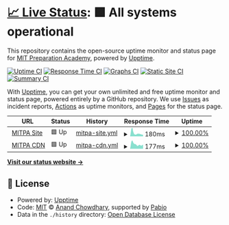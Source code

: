 # [📈 Live Status](https://demo.upptime.js.org): <!--live status--> **🟩 All systems operational**

This repository contains the open-source uptime monitor and status page for [MIT Preparation Academy](mitpa.tech), powered by [Upptime](https://github.com/upptime/upptime).

[![Uptime CI](https://github.com/MITPAcademy/status.mitpa.tech/workflows/Uptime%20CI/badge.svg)](https://github.com/MITPAcademy/status.mitpa.tech/actions?query=workflow%3A%22Uptime+CI%22)
[![Response Time CI](https://github.com/MITPAcademy/status.mitpa.tech/workflows/Response%20Time%20CI/badge.svg)](https://github.com/MITPAcademy/status.mitpa.tech/actions?query=workflow%3A%22Response+Time+CI%22)
[![Graphs CI](https://github.com/MITPAcademy/status.mitpa.tech/workflows/Graphs%20CI/badge.svg)](https://github.com/MITPAcademy/status.mitpa.tech/actions?query=workflow%3A%22Graphs+CI%22)
[![Static Site CI](https://github.com/MITPAcademy/status.mitpa.tech/workflows/Static%20Site%20CI/badge.svg)](https://github.com/MITPAcademy/status.mitpa.tech/actions?query=workflow%3A%22Static+Site+CI%22)
[![Summary CI](https://github.com/MITPAcademy/status.mitpa.tech/workflows/Summary%20CI/badge.svg)](https://github.com/MITPAcademy/status.mitpa.tech/actions?query=workflow%3A%22Summary+CI%22)

With [Upptime](https://upptime.js.org), you can get your own unlimited and free uptime monitor and status page, powered entirely by a GitHub repository. We use [Issues](https://github.com/MITPAcademy/status.mitpa.tech/issues) as incident reports, [Actions](https://github.com/MITPAcademy/status.mitpa.tech/actions) as uptime monitors, and [Pages](https://demo.upptime.js.org) for the status page.

<!--start: status pages-->
<!-- This summary is generated by Upptime (https://github.com/upptime/upptime) -->
<!-- Do not edit this manually, your changes will be overwritten -->
<!-- prettier-ignore -->
| URL | Status | History | Response Time | Uptime |
| --- | ------ | ------- | ------------- | ------ |
| <img alt="" src="https://icons.duckduckgo.com/ip3/cdn.practa.tech.ico" height="13"> [MITPA Site](https://cdn.practa.tech) | 🟩 Up | [mitpa-site.yml](https://github.com/PRACTAcademy/status.practa.tech/commits/HEAD/history/mitpa-site.yml) | <details><summary><img alt="Response time graph" src="./graphs/mitpa-site/response-time-week.png" height="20"> 180ms</summary><br><a href="https://PRACTAcademy.github.io/status.practa.tech/history/mitpa-site"><img alt="Response time 180" src="https://img.shields.io/endpoint?url=https%3A%2F%2Fraw.githubusercontent.com%2FPRACTAcademy%2Fstatus.practa.tech%2FHEAD%2Fapi%2Fmitpa-site%2Fresponse-time.json"></a><br><a href="https://PRACTAcademy.github.io/status.practa.tech/history/mitpa-site"><img alt="24-hour response time 206" src="https://img.shields.io/endpoint?url=https%3A%2F%2Fraw.githubusercontent.com%2FPRACTAcademy%2Fstatus.practa.tech%2FHEAD%2Fapi%2Fmitpa-site%2Fresponse-time-day.json"></a><br><a href="https://PRACTAcademy.github.io/status.practa.tech/history/mitpa-site"><img alt="7-day response time 180" src="https://img.shields.io/endpoint?url=https%3A%2F%2Fraw.githubusercontent.com%2FPRACTAcademy%2Fstatus.practa.tech%2FHEAD%2Fapi%2Fmitpa-site%2Fresponse-time-week.json"></a><br><a href="https://PRACTAcademy.github.io/status.practa.tech/history/mitpa-site"><img alt="30-day response time 180" src="https://img.shields.io/endpoint?url=https%3A%2F%2Fraw.githubusercontent.com%2FPRACTAcademy%2Fstatus.practa.tech%2FHEAD%2Fapi%2Fmitpa-site%2Fresponse-time-month.json"></a><br><a href="https://PRACTAcademy.github.io/status.practa.tech/history/mitpa-site"><img alt="1-year response time 180" src="https://img.shields.io/endpoint?url=https%3A%2F%2Fraw.githubusercontent.com%2FPRACTAcademy%2Fstatus.practa.tech%2FHEAD%2Fapi%2Fmitpa-site%2Fresponse-time-year.json"></a></details> | <details><summary><a href="https://PRACTAcademy.github.io/status.practa.tech/history/mitpa-site">100.00%</a></summary><a href="https://PRACTAcademy.github.io/status.practa.tech/history/mitpa-site"><img alt="All-time uptime 100.00%" src="https://img.shields.io/endpoint?url=https%3A%2F%2Fraw.githubusercontent.com%2FPRACTAcademy%2Fstatus.practa.tech%2FHEAD%2Fapi%2Fmitpa-site%2Fuptime.json"></a><br><a href="https://PRACTAcademy.github.io/status.practa.tech/history/mitpa-site"><img alt="24-hour uptime 100.00%" src="https://img.shields.io/endpoint?url=https%3A%2F%2Fraw.githubusercontent.com%2FPRACTAcademy%2Fstatus.practa.tech%2FHEAD%2Fapi%2Fmitpa-site%2Fuptime-day.json"></a><br><a href="https://PRACTAcademy.github.io/status.practa.tech/history/mitpa-site"><img alt="7-day uptime 100.00%" src="https://img.shields.io/endpoint?url=https%3A%2F%2Fraw.githubusercontent.com%2FPRACTAcademy%2Fstatus.practa.tech%2FHEAD%2Fapi%2Fmitpa-site%2Fuptime-week.json"></a><br><a href="https://PRACTAcademy.github.io/status.practa.tech/history/mitpa-site"><img alt="30-day uptime 100.00%" src="https://img.shields.io/endpoint?url=https%3A%2F%2Fraw.githubusercontent.com%2FPRACTAcademy%2Fstatus.practa.tech%2FHEAD%2Fapi%2Fmitpa-site%2Fuptime-month.json"></a><br><a href="https://PRACTAcademy.github.io/status.practa.tech/history/mitpa-site"><img alt="1-year uptime 100.00%" src="https://img.shields.io/endpoint?url=https%3A%2F%2Fraw.githubusercontent.com%2FPRACTAcademy%2Fstatus.practa.tech%2FHEAD%2Fapi%2Fmitpa-site%2Fuptime-year.json"></a></details>
| <img alt="" src="https://icons.duckduckgo.com/ip3/www.practa.tech.ico" height="13"> [MITPA CDN](https://www.practa.tech) | 🟩 Up | [mitpa-cdn.yml](https://github.com/PRACTAcademy/status.practa.tech/commits/HEAD/history/mitpa-cdn.yml) | <details><summary><img alt="Response time graph" src="./graphs/mitpa-cdn/response-time-week.png" height="20"> 177ms</summary><br><a href="https://PRACTAcademy.github.io/status.practa.tech/history/mitpa-cdn"><img alt="Response time 177" src="https://img.shields.io/endpoint?url=https%3A%2F%2Fraw.githubusercontent.com%2FPRACTAcademy%2Fstatus.practa.tech%2FHEAD%2Fapi%2Fmitpa-cdn%2Fresponse-time.json"></a><br><a href="https://PRACTAcademy.github.io/status.practa.tech/history/mitpa-cdn"><img alt="24-hour response time 233" src="https://img.shields.io/endpoint?url=https%3A%2F%2Fraw.githubusercontent.com%2FPRACTAcademy%2Fstatus.practa.tech%2FHEAD%2Fapi%2Fmitpa-cdn%2Fresponse-time-day.json"></a><br><a href="https://PRACTAcademy.github.io/status.practa.tech/history/mitpa-cdn"><img alt="7-day response time 177" src="https://img.shields.io/endpoint?url=https%3A%2F%2Fraw.githubusercontent.com%2FPRACTAcademy%2Fstatus.practa.tech%2FHEAD%2Fapi%2Fmitpa-cdn%2Fresponse-time-week.json"></a><br><a href="https://PRACTAcademy.github.io/status.practa.tech/history/mitpa-cdn"><img alt="30-day response time 177" src="https://img.shields.io/endpoint?url=https%3A%2F%2Fraw.githubusercontent.com%2FPRACTAcademy%2Fstatus.practa.tech%2FHEAD%2Fapi%2Fmitpa-cdn%2Fresponse-time-month.json"></a><br><a href="https://PRACTAcademy.github.io/status.practa.tech/history/mitpa-cdn"><img alt="1-year response time 177" src="https://img.shields.io/endpoint?url=https%3A%2F%2Fraw.githubusercontent.com%2FPRACTAcademy%2Fstatus.practa.tech%2FHEAD%2Fapi%2Fmitpa-cdn%2Fresponse-time-year.json"></a></details> | <details><summary><a href="https://PRACTAcademy.github.io/status.practa.tech/history/mitpa-cdn">100.00%</a></summary><a href="https://PRACTAcademy.github.io/status.practa.tech/history/mitpa-cdn"><img alt="All-time uptime 100.00%" src="https://img.shields.io/endpoint?url=https%3A%2F%2Fraw.githubusercontent.com%2FPRACTAcademy%2Fstatus.practa.tech%2FHEAD%2Fapi%2Fmitpa-cdn%2Fuptime.json"></a><br><a href="https://PRACTAcademy.github.io/status.practa.tech/history/mitpa-cdn"><img alt="24-hour uptime 100.00%" src="https://img.shields.io/endpoint?url=https%3A%2F%2Fraw.githubusercontent.com%2FPRACTAcademy%2Fstatus.practa.tech%2FHEAD%2Fapi%2Fmitpa-cdn%2Fuptime-day.json"></a><br><a href="https://PRACTAcademy.github.io/status.practa.tech/history/mitpa-cdn"><img alt="7-day uptime 100.00%" src="https://img.shields.io/endpoint?url=https%3A%2F%2Fraw.githubusercontent.com%2FPRACTAcademy%2Fstatus.practa.tech%2FHEAD%2Fapi%2Fmitpa-cdn%2Fuptime-week.json"></a><br><a href="https://PRACTAcademy.github.io/status.practa.tech/history/mitpa-cdn"><img alt="30-day uptime 100.00%" src="https://img.shields.io/endpoint?url=https%3A%2F%2Fraw.githubusercontent.com%2FPRACTAcademy%2Fstatus.practa.tech%2FHEAD%2Fapi%2Fmitpa-cdn%2Fuptime-month.json"></a><br><a href="https://PRACTAcademy.github.io/status.practa.tech/history/mitpa-cdn"><img alt="1-year uptime 100.00%" src="https://img.shields.io/endpoint?url=https%3A%2F%2Fraw.githubusercontent.com%2FPRACTAcademy%2Fstatus.practa.tech%2FHEAD%2Fapi%2Fmitpa-cdn%2Fuptime-year.json"></a></details>

<!--end: status pages-->

[**Visit our status website →**](https://demo.upptime.js.org)

## 📄 License

- Powered by: [Upptime](https://github.com/upptime/upptime)
- Code: [MIT](./LICENSE) © [Anand Chowdhary](https://anandchowdhary.com), supported by [Pabio](https://pabio.com)
- Data in the `./history` directory: [Open Database License](https://opendatacommons.org/licenses/odbl/1-0/)
